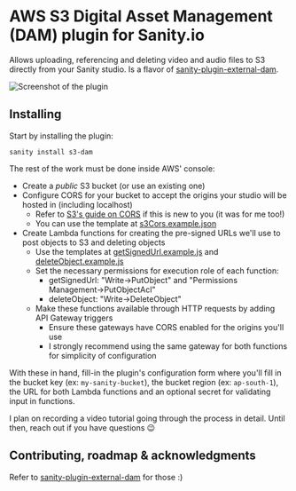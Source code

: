 # AWS S3 Digital Asset Management (DAM) plugin for Sanity.io

Allows uploading, referencing and deleting video and audio files to S3 directly from your Sanity studio. Is a flavor of [sanity-plugin-external-dam](https://github.com/hdoro/sanity-plugin-external-dam).

![Screenshot of the plugin](https://raw.githubusercontent.com/hdoro/sanity-plugin-external-dam/main/screenshots.png)

## Installing

Start by installing the plugin:

`sanity install s3-dam`

The rest of the work must be done inside AWS' console:

- Create a _public_ S3 bucket (or use an existing one)
- Configure CORS for your bucket to accept the origins your studio will be hosted in (including localhost)
  - Refer to [S3's guide on CORS](https://docs.aws.amazon.com/AmazonS3/latest/userguide/enabling-cors-examples.html) if this is new to you (it was for me too!)
  - You can use the template at [s3Cors.example.json](https://github.com/hdoro/sanity-plugin-external-dam/blob/main/packages/aws/s3Cors.example.json)
- Create Lambda functions for creating the pre-signed URLs we'll use to post objects to S3 and deleting objects
  - Use the templates at [getSignedUrl.example.js](https://github.com/hdoro/sanity-plugin-external-dam/blob/main/packages/aws/getSignedUrl.example.js) and [deleteObject.example.js](https://github.com/hdoro/sanity-plugin-external-dam/blob/main/packages/aws/deleteObject.example.js)
  - Set the necessary permissions for execution role of each function:
    - getSignedUrl: "Write->PutObject" and "Permissions Management->PutObjectAcl"
    - deleteObject: "Write->DeleteObject"
  - Make these functions available through HTTP requests by adding API Gateway triggers
    - Ensure these gateways have CORS enabled for the origins you'll use
    - I strongly recommend using the same gateway for both functions for simplicity of configuration

With these in hand, fill-in the plugin's configuration form where you'll fill in the bucket key (ex: `my-sanity-bucket`), the bucket region (ex: `ap-south-1`), the URL for both Lambda functions and an optional secret for validating input in functions.

I plan on recording a video tutorial going through the process in detail. Until then, reach out if you have questions 😉

## Contributing, roadmap & acknowledgments

Refer to [sanity-plugin-external-dam](https://github.com/hdoro/sanity-plugin-external-dam) for those :)